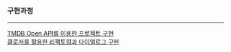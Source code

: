 ### 구현과정
---
[TMDB Open API를 이용한 프로젝트 구현](https://velog.io/@harry21/TMDB-Open-API%EB%A5%BC-%EC%9D%B4%EC%9A%A9%ED%95%9C-%ED%86%A0%EC%9D%B4-%ED%94%84%EB%A1%9C%EC%A0%9D%ED%8A%B8)      
[클로저를 활용한 리팩토링과 다이얼로그 구현](https://velog.io/@harry21/%ED%81%B4%EB%A1%9C%EC%A0%80%EB%A5%BC-%ED%99%9C%EC%9A%A9%ED%95%9C-%EB%A6%AC%ED%8C%A9%ED%86%A0%EB%A7%81%EA%B3%BC-%EB%8B%A4%EC%9D%B4%EC%96%BC%EB%A1%9C%EA%B7%B8-%EA%B5%AC%ED%98%84)


